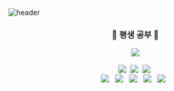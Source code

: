 ![header](https://capsule-render.vercel.app/api?type=soft&color=0:D46993,50:9A96BB,100:B2EBF4&text=Gihyeon%20Park&fontSize=50&fontColor=FFFFFF)

<h3 align="center"> 📃 평생 공부 📃</h3>


<p align="center">
<a href="https://hits.seeyoufarm.com"><img src="https://hits.seeyoufarm.com/api/count/incr/badge.svg?url=https%3A%2F%2Fgithub.com%2FParkGihyeon&count_bg=%23BEA0D7&title_bg=%23555555&icon=github.svg&icon_color=%23FFFFFF&title=hits&edge_flat=false"/></a>
</br>
</br>
<img src="https://img.shields.io/badge/Python-3766AB?style=flat-square&logo=Python&logoColor=white"/></a>&nbsp
<img src="https://img.shields.io/badge/Java-00667D?style=flat-square&logo=Java&logoColor=white"/></a>&nbsp 
<img src="https://img.shields.io/badge/C-00599C?style=flat-square&logo=C&logoColor=white"/></a>&nbsp 
</br>
<img src="https://img.shields.io/badge/HTML-E34F26?style=flat-square&logo=HTML5&logoColor=white"/></a> &nbsp
<img src="https://img.shields.io/badge/CSS-1572B6?style=flat-square&logo=CSS3&logoColor=white"/></a> &nbsp
<img src="https://img.shields.io/badge/JavaScript-F7DF1E?style=flat-square&logo=JavaScript&logoColor=white"/></a> &nbsp
<img src="https://img.shields.io/badge/Mysql-F4C014?style=flat-square&logo=Mysql&logoColor=black"/></a> &nbsp
<img src="https://img.shields.io/badge/Django-083C2A?style=flat-square&logo=Django&logoColor=white"/></a> &nbsp
<br>

